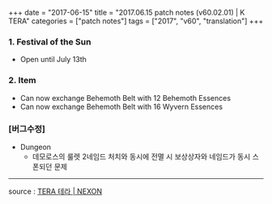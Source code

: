 +++
date = "2017-06-15"
title = "2017.06.15 patch notes (v60.02.01) | K TERA"
categories = ["patch notes"]
tags = ["2017", "v60", "translation"]
+++

### 1. Festival of the Sun
- Open until July 13th

### 2. Item
- Can now exchange Behemoth Belt with 12 Behemoth Essences
- Can now exchange Behemoth Belt with 16 Wyvern Essences

### [버그수정]
- Dungeon
  - 데모로스의 룰렛 2네임드 처치와 동시에 전멸 시 보상상자와 네임드가 동시 스폰되던 문제

----

source : [TERA 테라 | NEXON](http://tera.nexon.com/news/update/view.aspx?n4articlesn=282)
